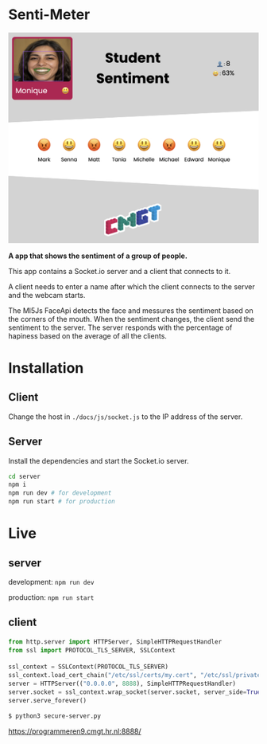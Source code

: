 # Senti-Meter

![Screenshot of the app](screenshot-app.png)

**A app that shows the sentiment of a group of people.**

This app contains a Socket.io server and a client that connects to it.

A client needs to enter a name after which the client connects to the server and the webcam starts.

The Ml5Js FaceApi detects the face and messures the sentiment based on the corners of the mouth. When the sentiment changes, the client send the sentiment to the server. The server responds with the percentage of hapiness based on the average of all the clients.

# Installation

## Client

Change the host in `./docs/js/socket.js` to the IP address of the server.

## Server

Install the dependencies and start the Socket.io server.

```bash
cd server
npm i
npm run dev # for development
npm run start # for production
```

# Live

## server

development: `npm run dev`

production: `npm run start`

## client

```python
from http.server import HTTPServer, SimpleHTTPRequestHandler
from ssl import PROTOCOL_TLS_SERVER, SSLContext

ssl_context = SSLContext(PROTOCOL_TLS_SERVER)
ssl_context.load_cert_chain("/etc/ssl/certs/my.cert", "/etc/ssl/private/my.key")
server = HTTPServer(("0.0.0.0", 8888), SimpleHTTPRequestHandler)
server.socket = ssl_context.wrap_socket(server.socket, server_side=True)
server.serve_forever()
```

```bash
$ python3 secure-server.py
```

https://programmeren9.cmgt.hr.nl:8888/
